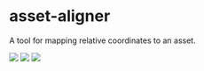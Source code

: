 # asset-aligner

A tool for mapping relative coordinates to an asset.

![](https://media.giphy.com/media/v1.Y2lkPTc5MGI3NjExbHptZ2wwZHF3OGY4OWxuZnViNXhnNHBvOGtnZzJjYzkzcXR6OGU2aiZlcD12MV9pbnRlcm5hbF9naWZfYnlfaWQmY3Q9Zw/aglT7twNUtLPpU29a5/giphy.gif)
![](https://media.giphy.com/media/v1.Y2lkPTc5MGI3NjExNHk4ZHVlaWxkM2p0end4MGh2eW53OWZmYTJxMjFyd2lmdXBjMm1xeCZlcD12MV9pbnRlcm5hbF9naWZfYnlfaWQmY3Q9Zw/aT8mxzGkCkGpNyevmC/giphy.gif)
![](https://media.giphy.com/media/v1.Y2lkPTc5MGI3NjExdjRleDR3NzE3NnhwOGZ2eWhjY3ludm82aXdvanJmMzdzMDZhMWw1ZCZlcD12MV9pbnRlcm5hbF9naWZfYnlfaWQmY3Q9Zw/4brGZzmSnAFHJbBJuR/giphy.gif)
